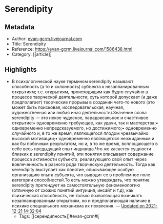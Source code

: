# Serendipity

## Metadata
- Author: [evan-gcrm.livejournal.com]()
- Title: Serendipity
- Reference: https://evan-gcrm.livejournal.com/1586438.html
- Category: [[article]]

## Highlights
- В психологической науке термином serendipity называют способность (а то и склонность) субъекта к незапланированным открытиям; т.е. открытиям, происходящим как будто случайно в процессе творческой деятельности, суть которой допускает (и даже предполагает) творческие прорывы в создании чего-то нового (это может быть поисковая, исследовательская, научная, художественная или любая иная деятельность).Значение слова serendipity — это некое чудесное, парадоксальное и счастливое открытие:• одновременно требующее, как удачи, так и мастерства;• одновременно непредсказуемого, но достижимого;• одновременно случайного и, в то же время, являющегося плодом чрезвычайно высокой мотивации;• одновременно являющегося неожиданным и как бы побочным результатом, но и, в то же время, воплощающего в себе весь предыдущий опыт индивида.Что же касается сущности близких к serendipity понятий, эти понятия описывают содержание процесса активности субъекта, реализующего свой опыт через вовлеченность в разного рода творческую деятельность. Тогда как serendipity выступает как понятие, описывающее особую организацию опыта субъекта, что выводит ее в проблемное поле категории способностей.То есть можно утверждать, что понятие serendipity претендует на самостоятельную феноменологию (отличную от схожих понятий интуиция, инсайт и т.д), как психическая способность, не только позволяющая возникать незапланированным открытиям, но и предполагающая наличие в психике специального механизма их появления. — [Updated on 2021-12-21 14:32:04](https://hyp.is/n2_YimJREey9_CdFGHpNuQ/evan-gcrm.livejournal.com/1586438.html)
   - Tags: [[серендипность]]#evan-gcrm#lj
